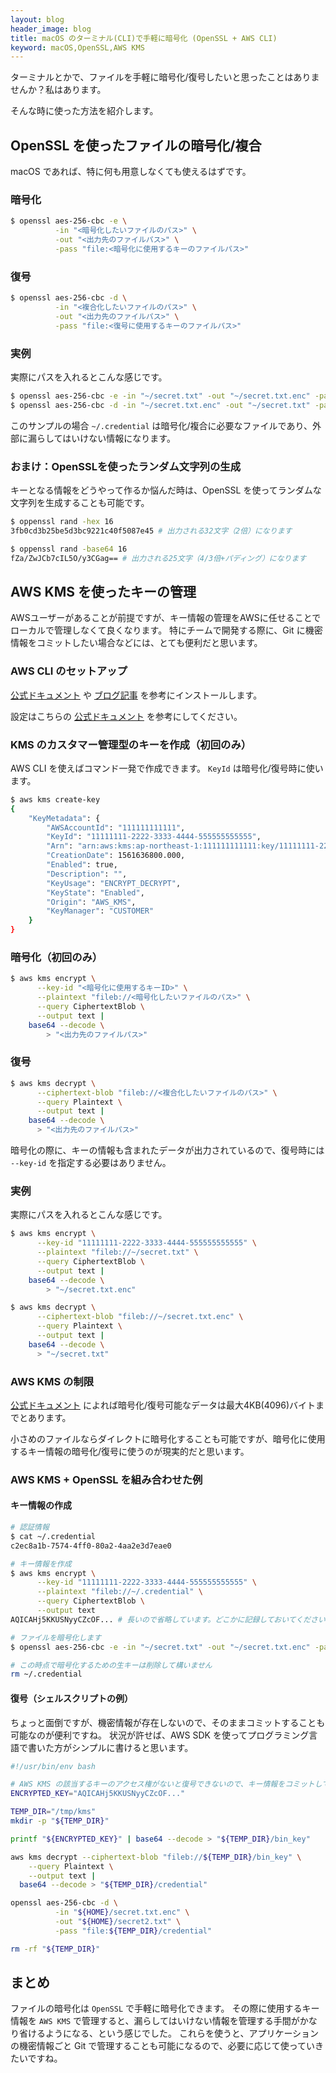 ```yaml
---
layout: blog
header_image: blog
title: macOS のターミナル(CLI)で手軽に暗号化 (OpenSSL + AWS CLI)
keyword: macOS,OpenSSL,AWS KMS
---
```


ターミナルとかで、ファイルを手軽に暗号化/復号したいと思ったことはありませんか？私はあります。

そんな時に使った方法を紹介します。

## OpenSSL を使ったファイルの暗号化/複合

macOS であれば、特に何も用意しなくても使えるはずです。

### 暗号化

```bash
$ openssl aes-256-cbc -e \
          -in "<暗号化したいファイルのパス>" \
          -out "<出力先のファイルパス>" \
          -pass "file:<暗号化に使用するキーのファイルパス>"
```

### 復号

```bash
$ openssl aes-256-cbc -d \
          -in "<複合化したいファイルのパス>" \
          -out "<出力先のファイルパス>" \
          -pass "file:<復号に使用するキーのファイルパス>"
```

### 実例

実際にパスを入れるとこんな感じです。

```bash
$ openssl aes-256-cbc -e -in "~/secret.txt" -out "~/secret.txt.enc" -pass "file:~/.credential"
$ openssl aes-256-cbc -d -in "~/secret.txt.enc" -out "~/secret.txt" -pass "file:~/.credential"
```

このサンプルの場合 `~/.credential` は暗号化/複合に必要なファイルであり、外部に漏らしてはいけない情報になります。

### おまけ：OpenSSLを使ったランダム文字列の生成

キーとなる情報をどうやって作るか悩んだ時は、OpenSSL を使ってランダムな文字列を生成することも可能です。

```bash
$ oppenssl rand -hex 16
3fb0cd3b25be5d3bc9221c40f5087e45 # 出力される32文字（2倍）になります

$ oppenssl rand -base64 16
fZa/ZwJCb7cIL5O/y3CGag== # 出力される25文字（4/3倍+パディング）になります
```

## AWS KMS を使ったキーの管理

AWSユーザーがあることが前提ですが、キー情報の管理をAWSに任せることでローカルで管理しなくて良くなります。
特にチームで開発する際に、Git に機密情報をコミットしたい場合などには、とても便利だと思います。

### AWS CLI のセットアップ

[公式ドキュメント](https://docs.aws.amazon.com/ja_jp/cli/latest/userguide/install-macos.html) や [ブログ記事](https://qiita.com/maimai-swap/items/999eb69b7a4420d6ab64) を参考にインストールします。

設定はこちらの [公式ドキュメント](https://docs.aws.amazon.com/ja_jp/cli/latest/userguide/cli-chap-configure.html) を参考にしてください。

### KMS のカスタマー管理型のキーを作成（初回のみ）

AWS CLI を使えばコマンド一発で作成できます。
`KeyId` は暗号化/復号時に使います。

```bash
$ aws kms create-key
{
    "KeyMetadata": {
        "AWSAccountId": "111111111111",
        "KeyId": "11111111-2222-3333-4444-555555555555",
        "Arn": "arn:aws:kms:ap-northeast-1:111111111111:key/11111111-2222-3333-4444-555555555555",
        "CreationDate": 1561636800.000,
        "Enabled": true,
        "Description": "",
        "KeyUsage": "ENCRYPT_DECRYPT",
        "KeyState": "Enabled",
        "Origin": "AWS_KMS",
        "KeyManager": "CUSTOMER"
    }
}
```

### 暗号化（初回のみ）

```bash
$ aws kms encrypt \
      --key-id "<暗号化に使用するキーID>" \
      --plaintext "fileb://<暗号化したいファイルのパス>" \
      --query CiphertextBlob \
      --output text |
    base64 --decode \
        > "<出力先のファイルパス>"
```

### 復号

```bash
$ aws kms decrypt \
      --ciphertext-blob "fileb://<複合化したいファイルのパス>" \
      --query Plaintext \
      --output text |
    base64 --decode \
      > "<出力先のファイルパス>"
```

暗号化の際に、キーの情報も含まれたデータが出力されているので、復号時には `--key-id` を指定する必要はありません。

### 実例

実際にパスを入れるとこんな感じです。

```bash
$ aws kms encrypt \
      --key-id "11111111-2222-3333-4444-555555555555" \
      --plaintext "fileb://~/secret.txt" \
      --query CiphertextBlob \
      --output text |
    base64 --decode \
        > "~/secret.txt.enc"

$ aws kms decrypt \
      --ciphertext-blob "fileb://~/secret.txt.enc" \
      --query Plaintext \
      --output text |
    base64 --decode \
      > "~/secret.txt"
```

### AWS KMS の制限

[公式ドキュメント](https://docs.aws.amazon.com/ja_jp/kms/latest/developerguide/overview.html) によれば暗号化/復号可能なデータは最大4KB(4096)バイトまでとあります。

小さめのファイルならダイレクトに暗号化することも可能ですが、暗号化に使用するキー情報の暗号化/復号に使うのが現実的だと思います。

### AWS KMS + OpenSSL を組み合わせた例

#### キー情報の作成

```bash
# 認証情報
$ cat ~/.credential
c2ec8a1b-7574-4ff0-80a2-4aa2e3d7eae0

# キー情報を作成
$ aws kms encrypt \
      --key-id "11111111-2222-3333-4444-555555555555" \
      --plaintext "fileb://~/.credential" \
      --query CiphertextBlob \
      --output text
AQICAHj5KKUSNyyCZcOF... # 長いので省略しています。どこかに記録しておいてください。

# ファイルを暗号化します
$ openssl aes-256-cbc -e -in "~/secret.txt" -out "~/secret.txt.enc" -pass "file:~/.credential"

# この時点で暗号化するための生キーは削除して構いません
rm ~/.credential
```

#### 復号（シェルスクリプトの例）

ちょっと面倒ですが、機密情報が存在しないので、そのままコミットすることも可能なのが便利ですね。
状況が許せば、AWS SDK を使ってプログラミング言語で書いた方がシンプルに書けると思います。

```bash
#!/usr/bin/env bash

# AWS KMS の該当するキーのアクセス権がないと復号できないので、キー情報をコミットしても大丈夫です。
ENCRYPTED_KEY="AQICAHj5KKUSNyyCZcOF..."

TEMP_DIR="/tmp/kms"
mkdir -p "${TEMP_DIR}"

printf "${ENCRYPTED_KEY}" | base64 --decode > "${TEMP_DIR}/bin_key"

aws kms decrypt --ciphertext-blob "fileb://${TEMP_DIR}/bin_key" \
    --query Plaintext \
    --output text |
  base64 --decode > "${TEMP_DIR}/credential"

openssl aes-256-cbc -d \
          -in "${HOME}/secret.txt.enc" \
          -out "${HOME}/secret2.txt" \
          -pass "file:${TEMP_DIR}/credential"

rm -rf "${TEMP_DIR}"
```

## まとめ

ファイルの暗号化は `OpenSSL` で手軽に暗号化できます。
その際に使用するキー情報を `AWS KMS` で管理すると、漏らしてはいけない情報を管理する手間がかなり省けるようになる、という感じでした。
これらを使うと、アプリケーションの機密情報ごと Git で管理することも可能になるので、必要に応じて使っていきたいですね。
